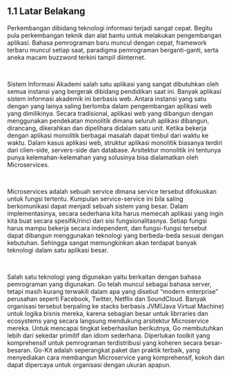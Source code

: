 ## 1.1	Latar Belakang
<p>Perkembangan dibidang teknologi informasi terjadi sangat cepat. Begitu pula perkembangan teknik dan alat bantu untuk melakukan pengembangan aplikasi. Bahasa pemrograman baru muncul dengan cepat, framework terbaru muncul setiap saat, paradigma pemrograman berganti-ganti, serta aneka macam buzzword terkini tampil diinternet.</p><br>
<p>Sistem Informasi Akademi salah satu aplikasi yang sangat dibutuhkan oleh semua instansi yang bergerak dibidang pendidikan saat ini. Banyak aplikasi sistem informasi akademik ini berbasis web. Antara instansi yang satu dengan yang lainya saling berlomba dalam pengembangan aplikasi web yang dimilikinya. Secara tradisional, aplikasi web yang dibangun dengan menggunakan pendekatan monolitik dimana seluruh aplikasi dibangun, dirancang, dikerahkan dan dipelihara didalam satu unit. Ketika bekerja dengan aplikasi monolitik berbagai masalah dapat timbul dari waktu ke waktu. Dalam kasus aplikasi web, struktur aplikasi monolitik biasanya terdiri dari clien-side, servers-side dan database. Arsitektur monolitik ini tentunya punya kelemahan-kelemahan yang solusinya bisa dialamatkan oleh Microservices.</p><br>
<p>Microservices adalah sebuah service dimana service tersebut difokuskan untuk fungsi tertentu. Kumpulan service-service ini bila saling berkomunikasi dapat menjadi sebuah sistem yang besar. Dalam implementasinya, secara sederhana kita harus memecah aplikasi yang ingin kita buat secara spesifik/rinci dari sisi fungsionalitasnya. Setiap fungsi harus mampu bekerja secara independent, dan fungsi-fungsi tersebut dapat dibangun menggunakan teknologi yang berbeda-beda sesuai dengan kebutuhan. Sehingga sangat memungkinkan akan terdapat banyak teknologi dalam satu aplikasi besar.</p><br>
<p>Salah satu teknologi yang digunakan yaitu berkaitan dengan bahasa pemrograman yang digunakan. Go telah muncul sebagai bahasa server, tetapi masih kurang terwakili dalam apa yang disebut “modern enterprise” perusahan seperti Facebook, Twitter, Netflix dan SoundCloud. Banyak organisasi tersebut berpaling ke stacks berbasis JVM(Java Virtual Machine) untuk logika bisnis mereka, karena sebagian besar untuk librraries dan ecosystems yang secara langsung mendukung arsitektur Microservice mereka. Untuk mencapai tingkat keberhasilan berikutnya, Go membutuhkan lebih dari sekedar primitif dan idiom sederhana. Diperlukan toolkit yang komprehensif untuk pemrograman terdistribusi yang koheren secara besar-besaran. Go-Kit adalah seperangkat paket dan praktik terbaik, yang menyediakan cara membangun Microservice yang komprehensif, kokoh dan dapat dipercaya untuk organisasi dengan ukuran apapun.</p>
